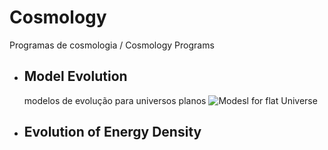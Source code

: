 # Cosmology


Programas de cosmologia / Cosmology Programs


* ## Model Evolution
     modelos de evolução para universos planos
     ![Modesl for flat Universe](https://github.com/raphamendonca/Cosmology/figure_1.png)
     
* ## Evolution of Energy Density
   

